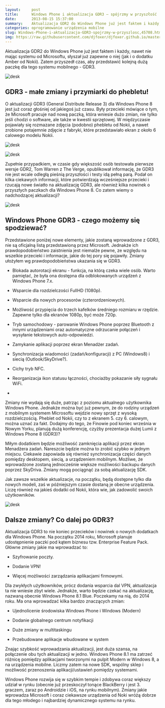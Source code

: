```yaml
---
layout:     post
title:      Windows Phone i aktualizacja GDR3 — spójrzmy w przyszłość
date:       2013-08-15 15:37:00
summary:    Aktualizacja GDR2 do Windows Phone już jest faktem i każdy, nawet nie mając systemu od Microsoftu, słyszał już zapewne o niej (jak i o dodatku Amber od Nokii). Zatem przyszedł czas, aby przedstawić kolejną dużą paczkę dla tego systemu mobilnego - GDR3. <!----><!---->GDR3 - małe zmiany i przymiarki do phebletu!O aktualizacji GDR3 (General Distribute Release 3) dla Windows Phone 8 jest już coraz gło...
categories: oprogramowanie urządzenia mobilne
slug: Windows-Phone-i-aktualizacja-GDR3-spojrzmy-w-przyszlosc,45708.html
img: https://raw.githubusercontent.com/djfoxer/djfoxer.github.io/master/_img/2013-8-15-_97_/g_-_-x-_-_-_x20130815125334_0.jpg
---
```




Aktualizacja GDR2 do Windows Phone już jest faktem i każdy, nawet nie mając systemu od Microsoftu, słyszał już zapewne o niej (jak i o dodatku Amber od Nokii). Zatem przyszedł czas, aby przedstawić kolejną dużą paczkę dla tego systemu mobilnego - GDR3. 




![desk](https://raw.githubusercontent.com/djfoxer/djfoxer.github.io/master/_img/2013-8-15-_97_/g_-_-x-_-_-_x20130815125334_0.jpg)





## GDR3 - małe zmiany i przymiarki do phebletu!



O aktualizacji GDR3 (General Distribute Release 3) dla Windows Phone 8 jest już coraz głośniej od jakiegoś już czasu. Były przecieki mówiące o tym, że Microsoft pracuje nad nową paczką, która wniesie dużo zmian, nie tylko jeśli chodzi o software, ale także w kwestii sprzętowej. W międzyczasie pojawiały się rozmazane zdjęcia (podobno) phebletu od Nokii, a nawet zrobione potajemnie zdjęcie z fabryki, które przedstawiało ekran z około 6 calowego modelu Nokii. 



![desk](https://raw.githubusercontent.com/djfoxer/djfoxer.github.io/master/_img/2013-8-15-_97_/g_-_-x-_-_-_x20130815125840_0.jpg)


![desk](https://raw.githubusercontent.com/djfoxer/djfoxer.github.io/master/_img/2013-8-15-_97_/g_-_-x-_-_-_x20130815130529_0.jpg)





Zupełnie przypadkiem, w czasie gdy większość osób testowała pierwsze wersje GDR2, Tom Warren z The Verge, opublikował informację, że GDR3 nie jest wcale odległą pieśnią przyszłości i testy idą pełną parą. Podał on kilka ciekawych informacji, które potwierdzają wcześniejsze przecieki i rzucają nowe światło na aktualizację GDR3, ale również kilka nowinek o przyszłych paczkach dla Windows Phone 8. Co zatem wiemy o nadchodzącej aktualizacji? 



![desk](https://raw.githubusercontent.com/djfoxer/djfoxer.github.io/master/_img/2013-8-15-_97_/g_-_-x-_-_-_x20130815125814_0.png)






## Windows Phone GDR3 - czego możemy się spodziewać?



Przedstawione poniżej nowe elementy, jakie zostaną wprowadzone z GDR3, nie są oficjalną listą przedstawioną przez Microsoft. Jednakże ich prawdopodobieństwo zaistnienia jest niemalże pewne, ze względu na wszelkie przecieki i informacje, jakie do tej pory się pojawiły. Zmiany ułożyłem wg prawdopodobieństwa ukazania się w GDR3.




  * Blokada autorotacji ekranu - funkcja, na którą czeka wiele osób. Warto pamiętać, że była ona dostępna dla odblokowanych urządzeń z Windows Phone 7.x.

  * Wsparcie dla rozdzielczości FullHD (1080p).

  * Wsparcie dla nowych procesorów (czterordzeniowych).

  * Możliwość przypięcia do trzech kafelków średniego rozmiaru w rzędzie. Zapewne tylko dla ekranów 1080p, być może 720p.

  * Tryb samochodowy - parowanie Windows Phone poprzez Bluetooth z innymi urządzeniami oraz automatyczne odrzucanie połączeń i wysyłanie tekstowych auto-odpowiedzi.

  * Zamykanie aplikacji poprzez ekran Menadżer zadań.

  * Synchronizacja wiadomości (zadań/konfiguracji) z PC (Windows8) i siecią (Outlook/SkyDrive?).

  * Cichy tryb NFC.

  * Reorganizacja ikon statusu łączności, chociażby pokazanie siły sygnału WiFi.

  * 



Zmiany nie wydają się duże, patrząc z poziomu aktualnego użytkownika Windows Phone. Jednakże można być już pewnym, że do rodziny urządzeń z mobilnym systemem Microsoftu wejdzie nowy sprzęt z wysoką rozdzielczością. Pheblet od Nokii, czy to z ekranem 5. czy 6. calowym, można uznać za fakt. Dodajmy do tego, że Finowie pod koniec września w Nowym Yorku, planują dużą konferencję, czyżby prezentacja dużej Lumii z Windows Phone 8 (GDR3)? 

Miłym dodatkiem będzie możliwość zamknięcia aplikacji przez ekran Menadżera zadań. Nareszcie będzie można to zrobić szybko w jednym miejscu. Ciekawie zapowiada się również synchronizacja części danych pomiędzy desktopem, siecią, a urządzeniem mobilnym. Możliwe, że wprowadzone zostaną jednocześnie większe możliwości backupu danych poprzez SkyDriva. Zmiany mogą pociągnąć za sobą aktualizację SDK.

Jak zawsze wszelkie aktualizacje, na początku, będą dostępne tylko dla nowych modeli, zaś w późniejszym czasie dostaną je obecne urządzenia. Liczę również na jakieś dodatki od Nokii, która wie, jak zadowolić swoich użytkowników.




![desk](https://raw.githubusercontent.com/djfoxer/djfoxer.github.io/master/_img/2013-8-15-_97_/g_-_-x-_-_-_x20130815125336_0.jpg)





## Dalsze zmiany? Co dalej po GDR3?



Aktualizacja GDR3 to nie koniec przecieków i nowinek o nowych dodatkach dla Windows Phone. Na początku 2014 roku, Microsoft planuje udostępnienie paczki pod kątem biznesu tzw. Enterprise Feature Pack. Główne zmiany jakie ma wprowadzać to:




  * Szyfrowanie poczty.

  * Dodanie VPN!

  * Więcej możliwości zarządzania aplikacjami firmowymi.



Dla zwykłych użytkowników, prócz dodania wsparcia dal VPN, aktualizacja ta nie wniesie zbyt wiele. Jednakże, warto będzie czekać na aktualizację, nazwaną obecnie Windows Phone 8.1 Blue. Poczekamy na nią, do 2014 roku. Ma ona wprowadzać kilka bardzo znaczących zmian:




  * Ujednolicenie środowiska Windows Phone i Windows (Modern)

  * Dodanie globalnego centrum notyfikacji

  * Duże zmiany w multitaskingu

  * Przebudowane aplikacje wbudowane w system



Znając szybkość wprowadzania aktualizacji, jest duża szansa, na połączenie obu tych aktualizacji w jedno. Windows Phone 8.1 ma zatrzeć różnicę pomiędzy aplikacjami tworzonymi na pulpit Modern w Windows 8, a na urządzenia mobilne. Liczmy zatem na nowe SDK, wspólny sklep i możliwość przenoszenia aplikacji/ustawień pomiędzy systemami.

Windows Phone rozwija się w szybkim tempie i zdobywa coraz większy udział w rynku (obecnie już przeskoczył tonące BlackBerry i jest 3. graczem, zaraz po Androidzie i iOS, na rynku mobilnym). Zmiany jakie wprowadza Microsoft i coraz ciekawsze urządzenia od Noki wróżą dobrze dla tego młodego i najbardziej dynamicznego systemu na rynku.

